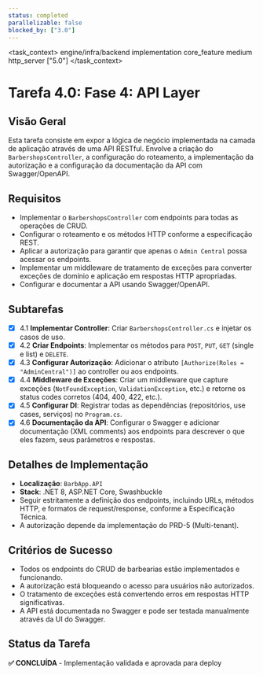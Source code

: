 ```yaml
---
status: completed
parallelizable: false
blocked_by: ["3.0"]
---
```


<task_context>
<domain>engine/infra/backend</domain>
<type>implementation</type>
<scope>core_feature</scope>
<complexity>medium</complexity>
<dependencies>http_server</dependencies>
<unblocks>["5.0"]</unblocks>
</task_context>

# Tarefa 4.0: Fase 4: API Layer

## Visão Geral
Esta tarefa consiste em expor a lógica de negócio implementada na camada de aplicação através de uma API RESTful. Envolve a criação do `BarbershopsController`, a configuração do roteamento, a implementação da autorização e a configuração da documentação da API com Swagger/OpenAPI.

## Requisitos
- Implementar o `BarbershopsController` com endpoints para todas as operações de CRUD.
- Configurar o roteamento e os métodos HTTP conforme a especificação REST.
- Aplicar a autorização para garantir que apenas o `Admin Central` possa acessar os endpoints.
- Implementar um middleware de tratamento de exceções para converter exceções de domínio e aplicação em respostas HTTP apropriadas.
- Configurar e documentar a API usando Swagger/OpenAPI.

## Subtarefas
- [x] 4.1 **Implementar Controller**: Criar `BarbershopsController.cs` e injetar os casos de uso.
- [x] 4.2 **Criar Endpoints**: Implementar os métodos para `POST`, `PUT`, `GET` (single e list) e `DELETE`.
- [x] 4.3 **Configurar Autorização**: Adicionar o atributo `[Authorize(Roles = "AdminCentral")]` ao controller ou aos endpoints.
- [x] 4.4 **Middleware de Exceções**: Criar um middleware que capture exceções (`NotFoundException`, `ValidationException`, etc.) e retorne os status codes corretos (404, 400, 422, etc.).
- [x] 4.5 **Configurar DI**: Registrar todas as dependências (repositórios, use cases, serviços) no `Program.cs`.
- [x] 4.6 **Documentação da API**: Configurar o Swagger e adicionar documentação (XML comments) aos endpoints para descrever o que eles fazem, seus parâmetros e respostas.

## Detalhes de Implementação
- **Localização**: `BarbApp.API`
- **Stack**: .NET 8, ASP.NET Core, Swashbuckle
- Seguir estritamente a definição dos endpoints, incluindo URLs, métodos HTTP, e formatos de request/response, conforme a Especificação Técnica.
- A autorização depende da implementação do PRD-5 (Multi-tenant).

## Critérios de Sucesso
- Todos os endpoints do CRUD de barbearias estão implementados e funcionando.
- A autorização está bloqueando o acesso para usuários não autorizados.
- O tratamento de exceções está convertendo erros em respostas HTTP significativas.
- A API está documentada no Swagger e pode ser testada manualmente através da UI do Swagger.

## Status da Tarefa
**✅ CONCLUÍDA** - Implementação validada e aprovada para deploy
